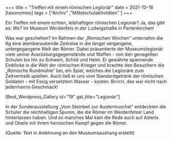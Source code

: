 +++
title = "Treffen mit einem römischen Legionär"
date = 2021-10-18
[taxonomies]
tags = ["Archiv" ,"Mittelschulaktivitäten" ]
+++

Ein Treffen mit einem echten, leibhaftigen römischen Legionär? Ja, das gibt es: Wo? Im Museum Werdenfels in der Ludwigstraße in Partenkirchen!

Was war geschehen? Im Rahmen der „Römischen Wochen“ unternahm die 6g eine atemberaubende Zeitreise in die längst vergangene, untergegangene Welt der Römer. Dabei präsentierte der Museumslegionär viele seiner Ausrüstungsgegenstände und Waffen - von den genagelten Schulen bis hin zu Schwert, Schild und Helm. Er gewährte spannende Einblicke in die Welt der römischen Krieger und brachte den Besuchern die „Römische Rundmühle“ bei, ein Spiel, welches die Legionäre zum Zeitvertreib spielten. Auch ließ er uns vom Standardgetränk der römischen Soldaten - mit Essig versetztem Wasser - kosten: Brrrrrr, das war nicht nach jedermanns Geschmack!

\[Best\_Wordpress\_Gallery id="19" gal\_title="Legionär"\]

In der Sonderausstellung „Vom Steinbeil zur Austermuschel“ entdeckten die Schüler die reichhaltigen Spuren, die die Römer im Werdenfelser Land hinterlassen haben. Und so manches Mal kam die Rede auch auf Asterix und Obelix mit ihrem heroischen Kampf gegen die Römer.

(Quelle: Text in Anlehnung an den Museumsaushang erstellt)

